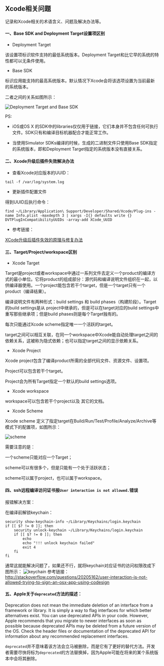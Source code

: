 ## Xcode相关问题

记录和Xcode相关的术语含义、问题及解决办法等。

#### 一、Base SDK and Deployment Target设置项区别

* Deployment Target

该设置项标识软件支持的最低系统版本。Deployment Target和比它早的系统的特性都可以无条件使用。

* Base SDK

标识应用能支持的最高系统版本。默认情况下Xcode会将该选项设置为当前最新的系统版本。

二者之间的关系如图所示：

![Deployment Target and Base SDK](https://developer.apple.com/library/mac/documentation/DeveloperTools/Conceptual/cross_development/art/using_sdks_2x.png)

PS:

* iOS或OS X 的SDK中的libraries仅仅用于链接，它们本身并不包含任何可执行文件。SDK只有和编译目标机器配合才能正常工作。

* 当使用Simulator SDKs编译的时候，生成的二进制文件只使用Base SDK指定的系统版本，即和Deployment Target指定的系统版本没有直接关系。


#### 二、Xcode升级后插件失效解决办法

*  查看Xcode对应版本的UUID：

```
tail -f /var/log/system.log
```

*  更新插件配置文件

得到UUID后执行命令：

```
find ~/Library/Application\ Support/Developer/Shared/Xcode/Plug-ins -name Info.plist -maxdepth 3 | xargs -I{} defaults write {} DVTPlugInCompatibilityUUIDs -array-add XCode_UUID
```

* 参考链接：

[XCode升级后插件失效的原理与修复办法](http://joeshang.github.io/2015/04/10/fix-xcode-upgrade-plugin-invalid/)

#### 三、Target/Project/workspace区别

* Xcode Target

Target是project或者workspace中通过一系列文件去定义一个product的编译方式的最小单位。它将product的组成部分：源代码和编译说明文件组织在一起，以供编译器使用。一个project能包含若干个target，但是一个target只有一个product（编译结果）。

编译说明文件有两种形式：build settings 和 build phases（构建阶段）。Target的build settings是从 project中继承的，但是可以在target对应的build settings中重写那些继承项；但是build phases则是每个Target独有的。

每次只能通过Xcode scheme指定唯一一个活跃的target。

target之间可以相互关联，在同一个workspace中Xcode能自动处理target之间的依赖关系，这被称为隐式依赖；也可以指定target之间的显示依赖关系。

* Xcode Project

Xcode project包含了编译product所需的全部代码文件、资源文件、设置项。

Project可以包含若干个target。

Project会为所有Target指定一个默认的build settings选项。

* Xcode workspace

workspace可以包含若干个project以及	其它的文档。

* Xcode Scheme

Xcode scheme 定义了指定target在Build/Run/Test/Profile/Analyze/Archive等模式下的配置项，如图所示：

![scheme](https://github.com/wangzz/Blog/blob/master/image/Xcode%E7%9B%B8%E5%85%B3%E9%97%AE%E9%A2%98/scheme.png)

需要注意的是：

一个scheme只能对应一个Target；

scheme可以有很多个，但是只能有一个处于活跃状态；

scheme可以属于project，也可以属于workspace。


#### 四、ssh远程编译访问证书报`User interaction is not allowed.`错误

报错解决方案：

在编译前解锁keychain：

```
security show-keychain-info ~/Library/Keychains/login.keychain
if [[ $? != 0 ]]; then
    security unlock-keychain ~/Library/Keychains/login.keychain
    if [[ $? != 0 ]]; then
        echo
        echo "!!! unlock keychain failed"
        exit 4
    fi
fi
```

通常这就能解决问题了，如果还不行，就将keychain对应证书的访问权限改成下图所示：
![keychain](http://i.stack.imgur.com/WwYiq.png)
参考链接：http://stackoverflow.com/questions/20205162/user-interaction-is-not-allowed-trying-to-sign-an-osx-app-using-codesign


#### 五、Apple关于`deprecated`方法的描述：
>
Deprecation does not mean the immediate deletion of an interface from a framework or library. It is simply a way to flag interfaces for which better alternatives exist. You can use deprecated APIs in your code. However, Apple recommends that you migrate to newer interfaces as soon as possible because deprecated APIs may be deleted from a future version of the OS. Check the header files or documentation of the deprecated API for information about any recommended replacement interfaces.
>

`deprecated`并不意味着该方法会立马被删除，而是它有了更好的替代方法。开发者需要尽快将标为`deprecated`的方法替换掉，因为Apple可能在将来的某个系统版本中会将其删除。



